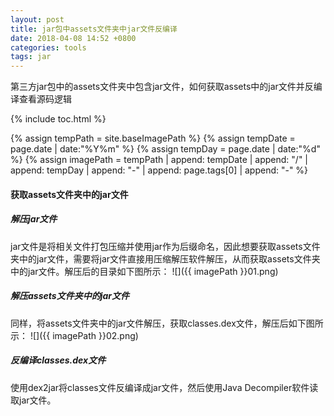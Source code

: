 ```yaml
---
layout: post
title: jar包中assets文件夹中jar文件反编译
date: 2018-04-08 14:52 +0800
categories: tools
tags: jar
---
```


第三方jar包中的assets文件夹中包含jar文件，如何获取assets中的jar文件并反编译查看源码逻辑

<!-- more -->

{% include toc.html %}

{% assign tempPath = site.baseImagePath %}
{% assign tempDate = page.date | date:"%Y%m" %}
{% assign tempDay = page.date | date:"%d" %}
{% assign imagePath = tempPath | append: tempDate | append: "/" | append: tempDay | append: "-" | append: page.tags[0] | append: "-" %}

#### 获取assets文件夹中的jar文件
##### 解压jar文件
jar文件是将相关文件打包压缩并使用jar作为后缀命名，因此想要获取assets文件夹中的jar文件，需要将jar文件直接用压缩解压软件解压，从而获取assets文件夹中的jar文件。解压后的目录如下图所示：
![]({{ imagePath }}01.png)

##### 解压assets文件夹中的jar文件
同样，将assets文件夹中的jar文件解压，获取classes.dex文件，解压后如下图所示：
![]({{ imagePath }}02.png)

##### 反编译classes.dex文件
使用dex2jar将classes文件反编译成jar文件，然后使用Java Decompiler软件读取jar文件。
